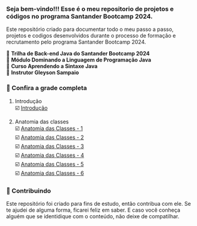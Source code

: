 
###  Seja bem-vindo!!! Esse é o meu repositorio de projetos e códigos no programa Santander Bootcamp 2024.
Este repositório criado para documentar todo o meu passo a passo, projetos e codigos desenvolvidos durante o processo de formação e recrutamento pelo programa Santander Bootcamp 2024. 

📌  <strong>Trilha de Back-end Java do Santander Bootcamp 2024</strong>  
📌  <strong>Módulo Dominando a Linguagem de Programação Java</strong>  
📌  <strong>Curso Aprendendo a Sintaxe Java</strong>  
📌  <strong>Instrutor Gleyson Sampaio</strong>  


### 🚦 Confira a grade completa

1. Introdução  
☑️ [Introdução]()  

2. Anatomia das classes  
☑️ [Anatomia das Classes - 1]()  
☑️ [Anatomia das Classes - 2]()  
☑️ [Anatomia das Classes - 3]()  
☑️ [Anatomia das Classes - 4]()  
☑️ [Anatomia das Classes - 5]()  
☑️ [Anatomia das Classes - 6]()  



### 🤝 Contribuindo
Este repositório foi criado para fins de estudo, então contribua com ele. Se te ajudei de alguma forma, ficarei feliz em
saber. E caso você conheça alguém que se identidique com o conteúdo, não deixe de compatilhar.




